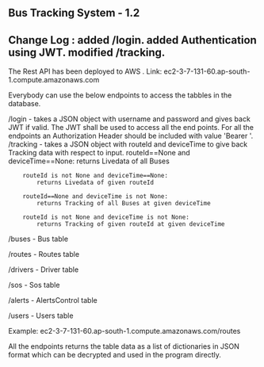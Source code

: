 Bus Tracking System - 1.2
-------------------------
Change Log : added /login. added Authentication using JWT. modified /tracking.
-------------------------
The Rest API has been deployed to AWS
.
Link: ec2-3-7-131-60.ap-south-1.compute.amazonaws.com

Everybody can use the below endpoints to access the tabbles in the database.

/login - takes a JSON object with username and password and gives back JWT if valid.
	 The JWT shall be used to access all the end points.
	 For all the endpoints an Authorization Header should be included with value 'Bearer <JWT>'.
/tracking - takes a JSON object with routeId and deviceTime to give back Tracking data with respect to input.
		routeId==None and deviceTime==None:
			returns Livedata of all Buses
		routeId is not None and deviceTime==None:
			returns Livedata of given routeId
		routeId==None and deviceTime is not None:
			returns Tracking of all Buses at given deviceTime
		routeId is not None and deviceTime is not None:
			returns Tracking of given routeId at given deviceTime	


/buses - Bus table

/routes - Routes table

/drivers - Driver table

/sos - Sos table

/alerts - AlertsControl table

/users - Users table

Example: ec2-3-7-131-60.ap-south-1.compute.amazonaws.com/routes

All the endpoints returns the table data as a list of dictionaries in JSON format which can be decrypted and used in the program directly.

